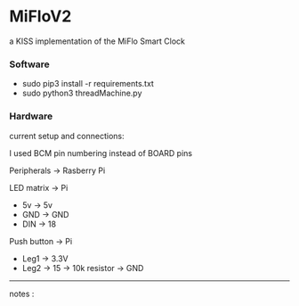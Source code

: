 # MiFloV2
a KISS implementation of the MiFlo Smart Clock

### Software
- sudo pip3 install -r requirements.txt
- sudo python3 threadMachine.py


### Hardware
current setup and connections:

I used BCM pin numbering instead of BOARD pins


Peripherals -> Rasberry Pi

LED matrix -> Pi

- 5v -> 5v
- GND -> GND
- DIN -> 18

Push button -> Pi

- Leg1 -> 3.3V
- Leg2 -> 15
       -> 10k resistor -> GND







----
notes : 

